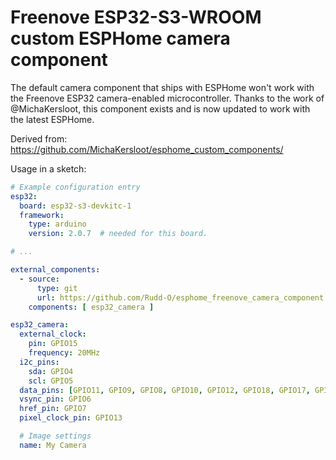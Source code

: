 # Freenove ESP32-S3-WROOM custom ESPHome camera component

The default camera component that ships with ESPHome won't work with the
Freenove ESP32 camera-enabled microcontroller.  Thanks to the work of
@MichaKersloot, this component exists and is now updated to work with
the latest ESPHome.

Derived from: https://github.com/MichaKersloot/esphome_custom_components/

Usage in a sketch:

```yaml
# Example configuration entry
esp32:
  board: esp32-s3-devkitc-1
  framework:
    type: arduino
    version: 2.0.7  # needed for this board.

# ...

external_components:
  - source:
      type: git
      url: https://github.com/Rudd-O/esphome_freenove_camera_component
    components: [ esp32_camera ]

esp32_camera:
  external_clock:
    pin: GPIO15
    frequency: 20MHz
  i2c_pins:
    sda: GPIO4
    scl: GPIO5
  data_pins: [GPIO11, GPIO9, GPIO8, GPIO10, GPIO12, GPIO18, GPIO17, GPIO16]
  vsync_pin: GPIO6
  href_pin: GPIO7
  pixel_clock_pin: GPIO13

  # Image settings
  name: My Camera
```
